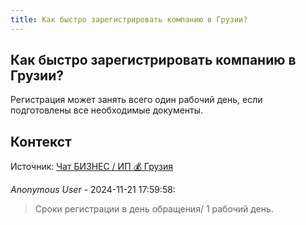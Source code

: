 ```yaml
---
title: Как быстро зарегистрировать компанию в Грузии?
---
```


## Как быстро зарегистрировать компанию в Грузии?

Регистрация может занять всего один рабочий день, если подготовлены все необходимые документы.

## Контекст

Источник: [Чат БИЗНЕС / ИП 💰 Грузия](https://t.me/ip_ge)

_Anonymous User_ - 2024-11-21 17:59:58:

> Сроки регистрации в день обращения/ 1 рабочий день.
